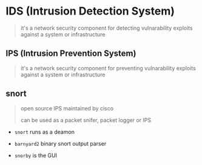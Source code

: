 # IDS (Intrusion Detection System)

> it's a network security component for detecting vulnarability exploits against a system or infrastructure

## IPS (Intrusion Prevention System)

> it's a network security component for preventing vulnarability exploits against a system or infrastructure

## snort

> open source IPS maintained by cisco
>
> can be used as a packet snifer, packet logger or IPS

- `snort` runs as a deamon

- `barnyard2` binary snort output parser

- `snorby` is the GUI
